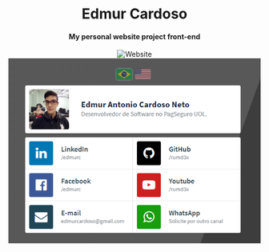<h1 align="center">Edmur Cardoso</h1>
<h4 align="center">My personal website project front-end</h4>
<p align="center">
    <img alt="Website" src="https://img.shields.io/website-up-down-green-red/https/edmurcardoso.com.br.svg">
    <br>
    <img src="https://github.com/rumd3x/edmurcardoso.com.br/raw/master/docs/images/thumb.png">
</p>
